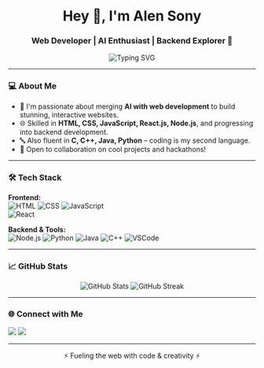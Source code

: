 
<h1 align="center">Hey 👋, I'm Alen Sony</h1>
<h3 align="center">Web Developer | AI Enthusiast | Backend Explorer 🚀</h3>

<p align="center">
  <img src="https://readme-typing-svg.demolab.com?font=Fira+Code&pause=1000&center=true&vCenter=true&width=435&lines=Building+interactive+websites+with+AI;Learning+backend+like+a+pro;Open+to+collaborations+%F0%9F%A4%9D" alt="Typing SVG" />
</p>

---

### 💻 About Me

- 🧠 I'm passionate about merging **AI with web development** to build stunning, interactive websites.
- 🌐 Skilled in **HTML, CSS, JavaScript, React.js, Node.js**, and progressing into backend development.
- 🔤 Also fluent in **C, C++, Java, Python** – coding is my second language.
- 🤝 Open to collaboration on cool projects and hackathons!

---

### 🛠️ Tech Stack

**Frontend:**  
![HTML](https://img.shields.io/badge/-HTML5-orange?style=flat-square&logo=html5) 
![CSS](https://img.shields.io/badge/-CSS3-blue?style=flat-square&logo=css3) 
![JavaScript](https://img.shields.io/badge/-JavaScript-yellow?style=flat-square&logo=javascript)  
![React](https://img.shields.io/badge/-React-black?style=flat-square&logo=react)

**Backend & Tools:**  
![Node.js](https://img.shields.io/badge/-Node.js-green?style=flat-square&logo=node.js)
![Python](https://img.shields.io/badge/-Python-blue?style=flat-square&logo=python)
![Java](https://img.shields.io/badge/-Java-red?style=flat-square&logo=java)
![C++](https://img.shields.io/badge/-C++-00599C?style=flat-square&logo=c%2B%2B)
![VSCode](https://img.shields.io/badge/-VSCode-blue?style=flat-square&logo=visual-studio-code)

---

### 📈 GitHub Stats

<p align="center">
  <img src="https://github-readme-stats.vercel.app/api?username=AlenSony&show_icons=true&theme=radical" alt="GitHub Stats" />
  <img src="https://streak-stats.demolab.com/?user=AlenSony&theme=radical" alt="GitHub Streak" />
</p>

---

### 🌐 Connect with Me

<p align="left">
  <a href="https://www.linkedin.com/in/alen-sony-71438732b" target="_blank"><img src="https://img.shields.io/badge/-LinkedIn-blue?style=flat-square&logo=linkedin"></a>
  <a href="mailto:alensonythottathil2005@gmail.com"><img src="https://img.shields.io/badge/-Gmail-red?style=flat-square&logo=gmail&logoColor=white"></a>
</p>

---

<p align="center">⚡ Fueling the web with code & creativity ⚡</p>
